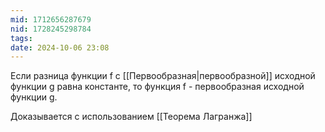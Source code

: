 ```yaml
---
mid: 1712656287679
nid: 1728245298784
tags: 
date: 2024-10-06 23:08
---
```

Если разница функции f с [[Первообразная|первообразной]] исходной функции g равна константе, то функция f - первообразная исходной функции g.

Доказывается с использованием [[Теорема Лагранжа]]